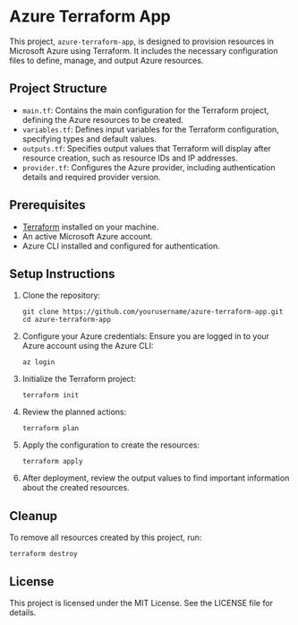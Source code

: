 # Azure Terraform App

This project, `azure-terraform-app`, is designed to provision resources in Microsoft Azure using Terraform. It includes the necessary configuration files to define, manage, and output Azure resources.

## Project Structure

- `main.tf`: Contains the main configuration for the Terraform project, defining the Azure resources to be created.
- `variables.tf`: Defines input variables for the Terraform configuration, specifying types and default values.
- `outputs.tf`: Specifies output values that Terraform will display after resource creation, such as resource IDs and IP addresses.
- `provider.tf`: Configures the Azure provider, including authentication details and required provider version.

## Prerequisites

- [Terraform](https://www.terraform.io/downloads.html) installed on your machine.
- An active Microsoft Azure account.
- Azure CLI installed and configured for authentication.

## Setup Instructions

1. Clone the repository:
   ```
   git clone https://github.com/yourusername/azure-terraform-app.git
   cd azure-terraform-app
   ```

2. Configure your Azure credentials:
   Ensure you are logged in to your Azure account using the Azure CLI:
   ```
   az login
   ```

3. Initialize the Terraform project:
   ```
   terraform init
   ```

4. Review the planned actions:
   ```
   terraform plan
   ```

5. Apply the configuration to create the resources:
   ```
   terraform apply
   ```

6. After deployment, review the output values to find important information about the created resources.

## Cleanup

To remove all resources created by this project, run:
```
terraform destroy
```

## License

This project is licensed under the MIT License. See the LICENSE file for details.